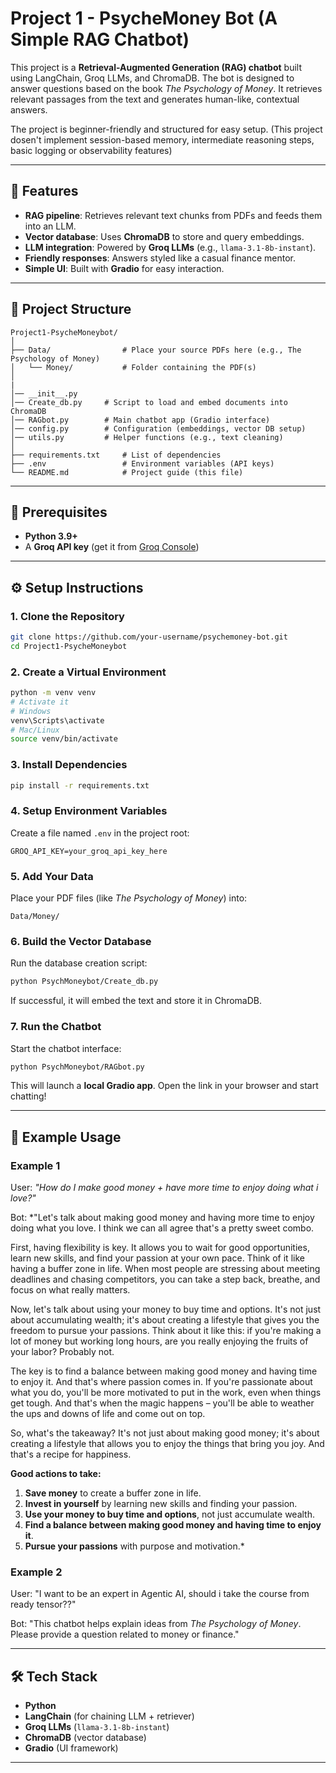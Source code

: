 # Project 1 - PsycheMoney Bot (A Simple RAG Chatbot)

This project is a **Retrieval-Augmented Generation (RAG) chatbot** built using LangChain, Groq LLMs, and ChromaDB. The bot is designed to answer questions based on the book *The Psychology of Money*. It retrieves relevant passages from the text and generates human-like, contextual answers.

The project is beginner-friendly and structured for easy setup.
(This project dosen't implement session-based memory, intermediate reasoning steps, basic logging or observability features)

---

## 🚀 Features

* **RAG pipeline**: Retrieves relevant text chunks from PDFs and feeds them into an LLM.
* **Vector database**: Uses **ChromaDB** to store and query embeddings.
* **LLM integration**: Powered by **Groq LLMs** (e.g., `llama-3.1-8b-instant`).
* **Friendly responses**: Answers styled like a casual finance mentor.
* **Simple UI**: Built with **Gradio** for easy interaction.

---

## 📂 Project Structure

```
Project1-PsycheMoneybot/
│
├── Data/                # Place your source PDFs here (e.g., The Psychology of Money)
│   └── Money/           # Folder containing the PDF(s)
│
|
│── __init__.py
│── Create_db.py     # Script to load and embed documents into ChromaDB
│── RAGbot.py        # Main chatbot app (Gradio interface)
│── config.py        # Configuration (embeddings, vector DB setup)
│── utils.py         # Helper functions (e.g., text cleaning)
│
├── requirements.txt     # List of dependencies
├── .env                 # Environment variables (API keys)
└── README.md            # Project guide (this file)
```

---

## 🔑 Prerequisites

* **Python 3.9+**
* A **Groq API key** (get it from [Groq Console](https://console.groq.com/))

---

## ⚙️ Setup Instructions

### 1. Clone the Repository

```bash
git clone https://github.com/your-username/psychemoney-bot.git
cd Project1-PsycheMoneybot
```

### 2. Create a Virtual Environment

```bash
python -m venv venv
# Activate it
# Windows
venv\Scripts\activate
# Mac/Linux
source venv/bin/activate
```

### 3. Install Dependencies

```bash
pip install -r requirements.txt
```

### 4. Setup Environment Variables

Create a file named `.env` in the project root:

```
GROQ_API_KEY=your_groq_api_key_here
```

### 5. Add Your Data

Place your PDF files (like *The Psychology of Money*) into:

```
Data/Money/
```

### 6. Build the Vector Database

Run the database creation script:

```bash
python PsychMoneybot/Create_db.py
```

If successful, it will embed the text and store it in ChromaDB.

### 7. Run the Chatbot

Start the chatbot interface:

```bash
python PsychMoneybot/RAGbot.py
```

This will launch a **local Gradio app**. Open the link in your browser and start chatting!

---

## 📖 Example Usage
### Example 1
User: *"How do I make good money + have more time to enjoy doing what i love?"*

Bot: *"Let's talk about making good money and having more time to enjoy doing what you love. I think we can all agree that's a pretty sweet combo.

First, having flexibility is key. It allows you to wait for good opportunities, learn new skills, and find your passion at your own pace. Think of it like having a buffer zone in life. When most people are stressing about meeting deadlines and chasing competitors, you can take a step back, breathe, and focus on what really matters.

Now, let's talk about using your money to buy time and options. It's not just about accumulating wealth; it's about creating a lifestyle that gives you the freedom to pursue your passions. Think about it like this: if you're making a lot of money but working long hours, are you really enjoying the fruits of your labor? Probably not.

The key is to find a balance between making good money and having time to enjoy it. And that's where passion comes in. If you're passionate about what you do, you'll be more motivated to put in the work, even when things get tough. And that's when the magic happens – you'll be able to weather the ups and downs of life and come out on top.

So, what's the takeaway? It's not just about making good money; it's about creating a lifestyle that allows you to enjoy the things that bring you joy. And that's a recipe for happiness.

**Good actions to take:**

1. **Save money** to create a buffer zone in life.
2. **Invest in yourself** by learning new skills and finding your passion.
3. **Use your money to buy time and options**, not just accumulate wealth.
4. **Find a balance between making good money and having time to enjoy it**.
5. **Pursue your passions** with purpose and motivation.*

### Example 2

User: "I want to be an expert in Agentic AI, should i take the course from ready tensor??"

Bot: "This chatbot helps explain ideas from *The Psychology of Money*. Please provide a question related to money or finance."

---

## 🛠️ Tech Stack

* **Python**
* **LangChain** (for chaining LLM + retriever)
* **Groq LLMs** (`llama-3.1-8b-instant`)
* **ChromaDB** (vector database)
* **Gradio** (UI framework)


---